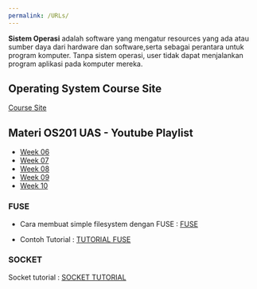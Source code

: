 ```yaml
---
permalink: /URLs/
---
```


**Sistem Operasi** adalah software yang mengatur resources yang ada atau sumber daya dari hardware dan software,serta sebagai perantara untuk program komputer. Tanpa sistem operasi, user tidak dapat menjalankan program aplikasi pada komputer mereka.

## Operating System Course Site 
[Course Site](https://os.vlsm.org/)

## Materi OS201 UAS - Youtube Playlist
- [Week 06](https://www.youtube.com/playlist?list=PLwaskZn3rUGvTfUHu3lhkYY4tOSy6amhz)
- [Week 07](https://www.youtube.com/playlist?list=PLwaskZn3rUGs-qFoOrMM3cfvH57giC0MJ)
- [Week 08](https://www.youtube.com/playlist?list=PLwaskZn3rUGtcRKqAPWveOj97EC7lkawh)
- [Week 09](https://www.youtube.com/playlist?list=PLwaskZn3rUGvfnulNFPLXxHh_r6CfDZD4)
- [Week 10](https://www.youtube.com/playlist?list=PLwaskZn3rUGtRQcNL_JszJDMzD5YBp6Wz)

### FUSE 
- Cara membuat simple filesystem dengan FUSE : [FUSE](https://maastaar.net/fuse/linux/filesystem/c/2016/05/21/writing-a-simple-filesystem-using-fuse/)

- Contoh Tutorial : [TUTORIAL FUSE](https://www.cs.nmsu.edu/~pfeiffer/fuse-tutorial/html/running.html)

### SOCKET 
Socket tutorial : [SOCKET TUTORIAL](https://www.cs.rpi.edu/~moorthy/Courses/os98/Pgms/socket.html)





